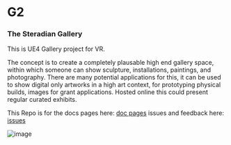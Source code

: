 # G2

### The Steradian Gallery

This is UE4 Gallery project for VR.  

The concept is to create a completely plausable high end gallery space, within which someone can show sculpture, installations, paintings, and photography.  There are many potential applications for this, it can be used to show digital only artworks in a high art context, for prototyping physical builds, images for grant applications.  Hosted online this could present regular curated exhibits. 

This Repo is for the docs pages here:
[doc pages](https://twidgelab.github.io/SteradianGallery_docs/)
issues and feedback here:
[issues](https://github.com/twidgelab/SteradianGallery_docs/issues)

![image](https://cloud.githubusercontent.com/assets/5624947/26437649/6719309e-4172-11e7-8a2b-03449ef7ae4d.png)
